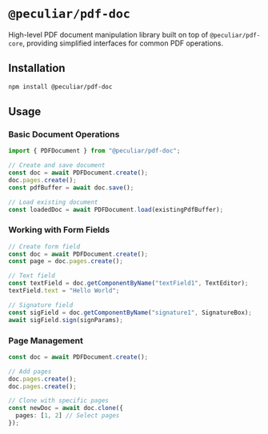 # `@peculiar/pdf-doc`

High-level PDF document manipulation library built on top of `@peculiar/pdf-core`, providing simplified interfaces for common PDF operations.

## Installation

```bash
npm install @peculiar/pdf-doc
```

## Usage

### Basic Document Operations

```typescript
import { PDFDocument } from "@peculiar/pdf-doc";

// Create and save document
const doc = await PDFDocument.create();
doc.pages.create();
const pdfBuffer = await doc.save();

// Load existing document
const loadedDoc = await PDFDocument.load(existingPdfBuffer);
```

### Working with Form Fields

```typescript
// Create form field
const doc = await PDFDocument.create();
const page = doc.pages.create();

// Text field
const textField = doc.getComponentByName("textField1", TextEditor);
textField.text = "Hello World";

// Signature field
const sigField = doc.getComponentByName("signature1", SignatureBox);
await sigField.sign(signParams);
```

### Page Management

```typescript
const doc = await PDFDocument.create();

// Add pages
doc.pages.create();
doc.pages.create();

// Clone with specific pages
const newDoc = await doc.clone({
  pages: [1, 2] // Select pages
});
```
